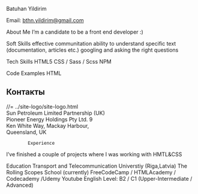 Batuhan Yildirim

Email: bthn.yildirim@gmail.com

About Me
I’m a candidate to be a front end developer :) 

Soft Skills
effective communitation
ability to understand specific text (documentation, articles etc.)
googling and asking the right questions

Tech Skills
HTML5
CSS / Sass / Scss
NPM

Code Examples
HTML

<footer class="footer">
	<div class="container">
		<div class="footer-wrapper">
			<h2 class="section-title">Контакты</h2>
			<section>
				<aside>
					//= ../site-logo/site-logo.html
				</aside>
				<article>
					<div class="footer__title">Sun Petroleum Limited  Partnership (UK)</div>
					<div class="footer__address">
						Pioneer Energy Holdings Pty Ltd. 9<br>
						Ken White Way, Mackay Harbour,<br>
						Queensland, UK
            
            
            Experience
I’ve finished a couple of projects where I was working with HMTL&CSS

Education
Transport and Telecommunication Universtiy (Riga,Latvia)
The Rolling Scopes School (currently)
FreeCodeCamp / HTMLAcademy / Codecademy /Udemy
Youtube
English
Level: B2 / C1 (Upper-Intermediate / Advanced)
